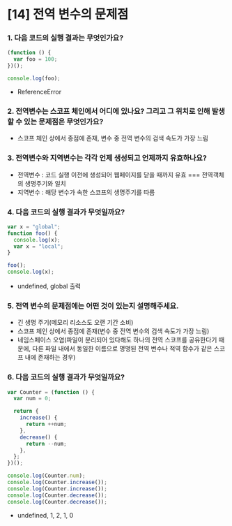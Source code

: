 # [14] 전역 변수의 문제점

### 1. 다음 코드의 실행 결과는 무엇인가요?

```js
(function () {
  var foo = 100;
})();

console.log(foo);
```

- ReferenceError

### 2. 전역변수는 스코프 체인에서 어디에 있나요? 그리고 그 위치로 인해 발생할 수 있는 문제점은 무엇인가요?

- 스코프 체인 상에서 종점에 존재, 변수 중 전역 변수의 검색 속도가 가장 느림

### 3. 전역변수와 지역변수는 각각 언제 생성되고 언제까지 유효하나요?

- 전역변수 : 코드 실행 이전에 생성되어 웹페이지를 닫을 때까지 유효 === 전역객체의 생명주기와 일치
- 지역변수 : 해당 변수가 속한 스코프의 생명주기를 따름

### 4. 다음 코드의 실행 결과가 무엇일까요?

```js
var x = "global";
function foo() {
  console.log(x);
  var x = "local";
}

foo();
console.log(x);
```

- undefined, global 출력

### 5. 전역 변수의 문제점에는 어떤 것이 있는지 설명해주세요.

- 긴 생명 주기(메모리 리소스도 오랜 기간 소비)
- 스코프 체인 상에서 종점에 존재(변수 중 전역 변수의 검색 속도가 가장 느림)
- 네임스페이스 오염(파일이 분리되어 있다해도 하나의 전역 스코프를 공유한다기 때문에, 다른 파일 내에서 동일한 이름으로 명명된 전역 변수나 적역 함수가 같은 스코프 내에 존재하는 경우)

### 6. 다음 코드의 실행 결과가 무엇일까요?

```js
var Counter = (function () {
  var num = 0;

  return {
    increase() {
      return ++num;
    },
    decrease() {
      return --num;
    },
  };
})();

console.log(Counter.num);
console.log(Counter.increase());
console.log(Counter.increase());
console.log(Counter.decrease());
console.log(Counter.decrease());
```

- undefined, 1, 2, 1, 0
